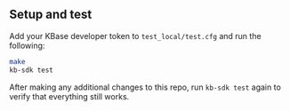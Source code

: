 ## Setup and test

Add your KBase developer token to `test_local/test.cfg` and run the following:

```bash
make
kb-sdk test
```

After making any additional changes to this repo, run `kb-sdk test` again to verify that everything still works.